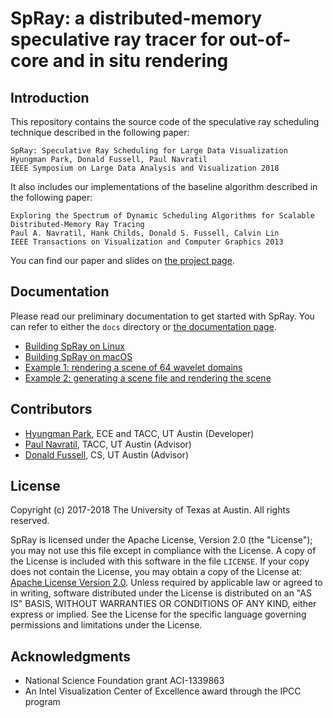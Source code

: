 # SpRay: a distributed-memory speculative ray tracer for out-of-core and in situ rendering

## Introduction

This repository contains the source code of the speculative ray scheduling technique described in the following paper:
```
SpRay: Speculative Ray Scheduling for Large Data Visualization
Hyungman Park, Donald Fussell, Paul Navratil
IEEE Symposium on Large Data Analysis and Visualization 2018
```

It also includes our implementations of the baseline algorithm described in the following paper:
```
Exploring the Spectrum of Dynamic Scheduling Algorithms for Scalable Distributed-Memory Ray Tracing
Paul A. Navratil, Hank Childs, Donald S. Fussell, Calvin Lin
IEEE Transactions on Visualization and Computer Graphics 2013
```

You can find our paper and slides on <a href="https://hyungman.bitbucket.io/projects/spray/" target="_blank">the project page</a>.

## Documentation

Please read our preliminary documentation to get started with SpRay. You can refer to either the `docs` directory or <a href="https://TACC.github.io/SpRay/" target="_blank">the documentation page</a>.

* [Building SpRay on Linux](build_linux.md)
* [Building SpRay on macOS](build_mac.md)
* [Example 1: rendering a scene of 64 wavelet domains](example1.md)
* [Example 2: generating a scene file and rendering the scene](example2.md)

## Contributors
* <a href="https://hyungman.bitbucket.io/">Hyungman Park</a>, ECE and TACC, UT Austin (Developer)
* <a href="http://pages.tacc.utexas.edu/~pnav/">Paul Navratil</a>, TACC, UT Austin (Advisor)
* <a href="https://www.cs.utexas.edu/users/fussell/">Donald Fussell</a>, CS, UT Austin (Advisor)

## License
Copyright (c) 2017-2018 The University of Texas at Austin. All rights reserved.

SpRay is licensed under the Apache License, Version 2.0 (the "License");
you may not use this file except in compliance with the License. A copy of the License is included with this software in the file `LICENSE`. If your copy does not contain the License, you may obtain a copy of the License at: [Apache License Version 2.0][1].
Unless required by applicable law or agreed to in writing, software distributed under the License is distributed on an "AS IS" BASIS, WITHOUT WARRANTIES OR CONDITIONS OF ANY KIND, either express or implied. See the License for the specific language governing permissions and limitations under the License.  

## Acknowledgments
* National Science Foundation grant ACI-1339863
* An Intel Visualization Center of Excellence award through the IPCC program

[1]: https://www.apache.org/licenses/LICENSE-2.0
[2]: https://github.com/embree/embree
[3]: https://www.cs.utexas.edu/~lin/papers/tvcg13.pdf
[4]: https://hyungman.bitbucket.io/projects/spray/
